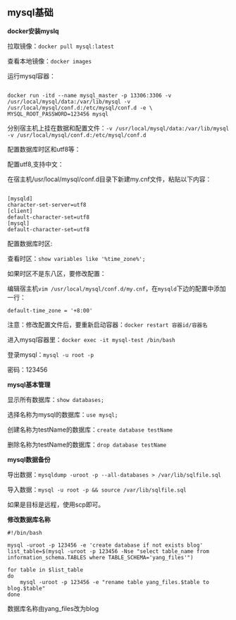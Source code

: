 ## mysql基础 ##

**docker安装myslq**

拉取镜像：`docker pull mysql:latest`

查看本地镜像：`docker images`

运行mysql容器：

```

docker run -itd --name mysql_master -p 13306:3306 -v /usr/local/mysql/data:/var/lib/mysql -v /usr/local/mysql/conf.d:/etc/mysql/conf.d -e \ MYSQL_ROOT_PASSWORD=123456 mysql

```

分别宿主机上挂在数据和配置文件：`-v /usr/local/mysql/data:/var/lib/mysql -v /usr/local/mysql/conf.d:/etc/mysql/conf.d`

配置数据库时区和utf8等：

配置utf8,支持中文：

在宿主机/usr/local/mysql/conf.d目录下新建my.cnf文件，粘贴以下内容：

```

[mysqld]
character-set-server=utf8 
[client]
default-character-set=utf8 
[mysql]
default-character-set=utf8

```

配置数据库时区:

查看时区：`show variables like '%time_zone%';`

如果时区不是东八区，要修改配置：

编辑宿主机`vim /usr/local/mysql/conf.d/my.cnf`，在`mysqld`下边的配置中添加一行：

`default-time_zone = '+8:00'`

注意：修改配置文件后，要重新启动容器：`docker restart 容器id/容器名`

进入mysql容器里：`docker exec -it mysql-test /bin/bash`

登录mysql：`mysql -u root -p`

密码：123456

**mysql基本管理**

显示所有数据库：`show databases;`

选择名称为mysql的数据库：`use mysql;`

创建名称为testName的数据库：`create database testName`

删除名称为testName的数据库：`drop database testName`

**mysql数据备份**

导出数据：`mysqldump -uroot -p --all-databases > /var/lib/sqlfile.sql`

导入数据：`mysql -u root -p && source /var/lib/sqlfile.sql`

如果是目标是远程，使用scp即可。


**修改数据库名称**

```
#!/bin/bash

mysql -uroot -p 123456 -e 'create database if not exists blog'
list_table=$(mysql -uroot -p 123456 -Nse "select table_name from information_schema.TABLES where TABLE_SCHEMA='yang_files'")

for table in $list_table
do
    mysql -uroot -p 123456 -e "rename table yang_files.$table to blog.$table"
done

```

数据库名称由yang_files改为blog